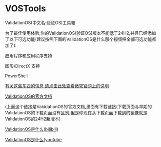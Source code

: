 # VOSTools
ValidationOS(中文名:验证OS)工具箱


为了最佳使用体验,你的ValidationOS(验证OS)版本不能低于24H2,并且已经添加了以下可选功能(建议按照下面的ValidationOS是什么那个视频把全部可选功能都加了):

应用程序和应用程序支持

图形/DirectX 支持

PowerShell

[有关这些东西的信息,请点击此处查看微软官网上的说明](https://learn.microsoft.com/zh-cn/windows-hardware/manufacture/desktop/validation-os-feature-packages)

[ValidationOS的官方文档](https://learn.microsoft.com/zh-cn/windows-hardware/manufacture/desktop/validation-os-overview)

(上面这个链接是VakidationOS的官方文档,里面有下载链接(下载页面与早期的ValidationOS的下载页面没有区别,但是你现在从下载页面下载到的镜像就是ValidationOS的24H2新版本)

[ValidationOS是什么(bilibili)](https://www.bilibili.com/video/BV1kwoAYtECK/)

[ValidationOS是什么(youtube](https://youtu.be/cbUq0fVLxJ8)
